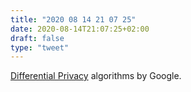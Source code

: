 ```yaml
---
title: "2020 08 14 21 07 25"
date: 2020-08-14T21:07:25+02:00
draft: false
type: "tweet"
---
```

[Differential Privacy](https://github.com/google/differential-privacy) algorithms by Google.
